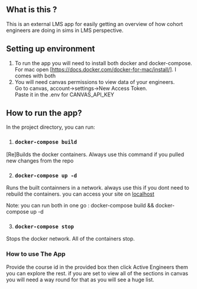 ## What is this ?

This is an external LMS app for easily getting an overview of how cohort engineers are doing in sims in LMS perspective.

## Setting up environment

1. To run the app you will need to install both docker and docker-compose. For mac open [https://docs.docker.com/docker-for-mac/install/]. I comes with both
2. You will need  canvas permissions to view data of your engineers. <br/>Go to canvas, account->settings->New Access Token. <br/> Paste it in the .env for CANVAS_API_KEY

## How to run the app?

In the project directory, you can run:

1. ### `docker-compose build`

[Re]Builds the docker containers. Always use this command if you pulled new changes from the repo<br>

2. ### `docker-compose up -d`

Runs the built containners in a network. always use this if you dont need to rebuild the containers. you can access your site on [localhost](http://localhost) 

Note: you can run both in one go :  docker-compose build && docker-compose up -d

3. ### `docker-compose stop`

Stops the docker network. All of the containers stop.

### How to use The App
Provide the course id in the provided box then click Active Engineers them you can explore the rest. if you are set to view all of the sections in canvas you will need a way round for that as you will see a huge list.

